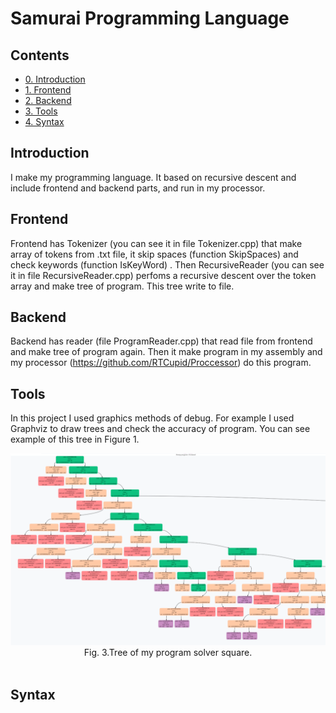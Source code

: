 # Samurai Programming Language

## Contents
- [0. Introduction](#introduction)
- [1. Frontend](#frontend)
- [2. Backend](#backend)
- [3. Tools](#tools)
- [4. Syntax](#syntax)

## Introduction
I make my programming language. It based on recursive descent and include frontend and backend parts, and run in my processor.

## Frontend
Frontend has Tokenizer (you can see it in file Tokenizer.cpp) that make array of tokens from .txt file, it skip spaces (function SkipSpaces) and check keywords (function IsKeyWord) . Then RecursiveReader (you can see it in file RecursiveReader.cpp) perfoms a recursive descent over the token array and make tree of program. This tree write to file.

## Backend
Backend has reader (file ProgramReader.cpp) that read file from frontend and make tree of program again. Then it make program in my assembly and my processor (https://github.com/RTCupid/Proccessor) do this program.

## Tools
In this project I used graphics methods of debug. For example I used Graphviz to draw trees and check the accuracy of program. You can see example of this tree in Figure 1.

 <img src="/img/TREE.png">
  <div align="center"> Fig. 3.Tree of my program solver square.</div><br>



## Syntax

